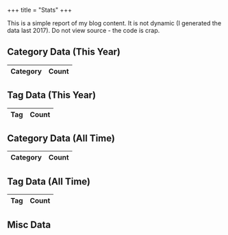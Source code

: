 +++
title = "Stats"
+++

This is a simple report of my blog content. It is not dynamic (I generated the 
data last 2017). Do not view source - the code is crap.

<div id="chart_div"></div>
<div id="chart_month"></div>

<h2>Category Data (This Year)</h2>
<table>
    <thead>
    <tr>
        <th>Category</th>
        <th>Count</th>
    </thead>
    <tbody id="categoryDataThisYear"></tbody>    
</table>

<h2>Tag Data (This Year)</h2>

<table>
    <thead>
    <tr>
        <th>Tag</th>
        <th>Count</th>
    </thead>
    <tbody id="tagDataThisYear"></tbody>    
</table>

<h2>Category Data (All Time)</h2>
<table>
    <thead>
    <tr>
        <th>Category</th>
        <th>Count</th>
    </thead>
    <tbody id="categoryData"></tbody>    
</table>

<h2>Tag Data (All Time)</h2>

<table>
    <thead>
    <tr>
        <th>Tag</th>
        <th>Count</th>
    </thead>
    <tbody id="tagData"></tbody>    
</table>

<h2>Misc Data</h2>

<table>
    <thead>
    <tbody id="miscData"></tbody>    
</table>

<script type="text/javascript" src="https://www.gstatic.com/charts/loader.js"></script>
<script type="text/javascript">

function monthAsString(x) {
    var labels = ["January", "February", "March", "April", "May", "June", "July", "August", "September", "October", "November", "December"];
    return labels[x];
}

// literally pasted
data = { years: 
   { '2003': 222,
     '2004': 186,
     '2005': 575,
     '2006': 739,
     '2007': 824,
     '2008': 605,
     '2009': 500,
     '2010': 396,
     '2011': 408,
     '2012': 343,
     '2013': 296,
     '2014': 272,
     '2015': 252,
     '2016': 148,
     '2017': 152 },
  months: [ 481, 475, 489, 466, 525, 484, 507, 538, 488, 490, 504, 471 ],
  posts: 5918,
  categories: 
   { misc: 1169,
     coldfusion: 3132,
     development: 802,
     books: 42,
     movies: 36,
     'video games': 77,
     adoption: 14,
     music: 12,
     flex: 189,
     uncategorized: 15,
     javascript: 647,
     jquery: 329,
     mobile: 494,
     html5: 274,
     design: 32,
     games: 5,
     'static sites': 10,
     television: 1,
     serverless: 82,
     developer: 1 },
  tags: 
   { 'front-end-interview-questions': 3,
     bluemix: 22,
     mobilefirst: 25,
     ionic: 89,
     cordova: 64,
     phonegap: 2,
     harpjs: 1,
     strongloop: 15,
     swift: 1,
     nodejs: 21,
     nativescript: 5,
     javascript: 33,
     windows: 7,
     html5: 2,
     loopback: 4,
     'advent of code': 10,
     openwhisk: 81,
     'visual studio code': 3,
     jekyll: 2,
     alexa: 8,
     hugo: 1,
     watson: 3,
     development: 1,
     vuejs: 14,
     pwa: 1,
     webpack: 1 },
  wordCount: 1991175,
  wordCountThisYear: 144837,
  categoriesThisYear: 
   { serverless: 81,
     mobile: 7,
     coldfusion: 3,
     javascript: 19,
     development: 37,
     misc: 4,
     'static sites': 6,
     developer: 1,
     html5: 1,
     books: 2,
     movies: 2,
     music: 1,
     'video games': 1 },
  tagsThisYear: 
   { openwhisk: 80,
     ionic: 6,
     loopback: 1,
     windows: 3,
     'visual studio code': 3,
     nodejs: 5,
     jekyll: 2,
     alexa: 8,
     cordova: 2,
     hugo: 1,
     html5: 1,
     watson: 3,
     javascript: 22,
     development: 1,
     vuejs: 14,
     pwa: 1,
     webpack: 1,
     'advent of code': 1 },
  avgWordCount: 336.4607975667455,
  avgWordCountThisYear: 952.875 }


    //rewrite data.years
    var newYears = [];
    Object.keys(data.years).forEach(function(year) {
        newYears.push([year,data.years[year]]);
    });

    //rewrite data.months
    var newMonths = [];
    Object.keys(data.months).forEach(function(month) {
        newMonths.push([monthAsString(month),data.months[month]]);
    });

    // Load the Visualization API and the corechart package.
    google.charts.load('current', {'packages':['corechart']});

    // Set a callback to run when the Google Visualization API is loaded.
    google.charts.setOnLoadCallback(drawChart);

    // Callback that creates and populates a data table,
    // instantiates the pie chart, passes in the data and
    // draws it.
    function drawChart() {

        // Create the data table.
        var data = new google.visualization.DataTable();
        data.addColumn('string', 'Year');
        data.addColumn('number', 'Posts');
        data.addRows(newYears);

        // Set chart options
        var options = {'title':'Posts Per Year',
                        'width':600,
                        'height':500};

        var chart = new google.visualization.BarChart(document.getElementById('chart_div'));
        chart.draw(data, options);

        // Month Chart

        // Create the data table.
        var data2 = new google.visualization.DataTable();
        data2.addColumn('string', 'Month');
        data2.addColumn('number', 'Posts');
        data2.addRows(newMonths);

        // Set chart options
        var options = {'title':'Posts Per Month',
                        'width':600,
                        'height':500};

        // Instantiate and draw our chart, passing in some options.
        var chart = new google.visualization.BarChart(document.getElementById('chart_month'));
        chart.draw(data2, options);

    }

    var formatter;
    if(window.Intl) {
        formatter = new Intl.NumberFormat();
    } else {
        formatter = {
            format:function(x) { return x; }
        };
    }

    //sort categories
    var sortedCats = Object.keys(data.categories).sort(function(a, b) {
        if(data.categories[a] < data.categories[b]) return 1;
        if(data.categories[a] > data.categories[b]) return -1;
        return 0;
    });

    var catDiv = document.querySelector('#categoryData');
    sortedCats.forEach(function(cat) {
        var html = '<tr><td>'+cat+'</td><td>'+formatter.format(data.categories[cat])+'</td></tr>';
        catDiv.innerHTML += html;
    });

    //sort tags
    var sortedTags = Object.keys(data.tags).sort(function(a, b) {
        if(data.tags[a] < data.tags[b]) return 1;
        if(data.tags[a] > data.tags[b]) return -1;
        return 0;
    });

    var tagDiv = document.querySelector('#tagData');
    sortedTags.forEach(function(tag) {
        var html = '<tr><td>'+tag+'</td><td>'+formatter.format(data.tags[tag])+'</td></tr>';
        tagDiv.innerHTML += html;
    });

    //new logic for This Year
    //sort categories
    sortedCats = Object.keys(data.categoriesThisYear).sort(function(a, b) {
        if(data.categoriesThisYear[a] < data.categoriesThisYear[b]) return 1;
        if(data.categoriesThisYear[a] > data.categoriesThisYear[b]) return -1;
        return 0;
    });

    catDiv = document.querySelector('#categoryDataThisYear');
    sortedCats.forEach(function(cat) {
        var html = '<tr><td>'+cat+'</td><td>'+formatter.format(data.categoriesThisYear[cat])+'</td></tr>';
        catDiv.innerHTML += html;
    });

    //sort tags
    sortedTags = Object.keys(data.tagsThisYear).sort(function(a, b) {
        if(data.tagsThisYear[a] < data.tagsThisYear[b]) return 1;
        if(data.tagsThisYear[a] > data.tagsThisYear[b]) return -1;
        return 0;
    });

    tagDiv = document.querySelector('#tagDataThisYear');
    sortedTags.forEach(function(tag) {
        var html = '<tr><td>'+tag+'</td><td>'+formatter.format(data.tagsThisYear[tag])+'</td></tr>';
        tagDiv.innerHTML += html;
    });
    

    var misc = `
    <tr><td>Total Posts:</td><td>${formatter.format(data.posts)}</td></tr>
    <tr><td>Total Words:</td><td>${formatter.format(data.wordCount)}</td></tr>
    <tr><td>Average Words Per Post:</td><td>${formatter.format(data.avgWordCount)}</td></tr>
    <tr><td>Total Words (This Year):</td><td>${formatter.format(data.wordCountThisYear)}</td></tr>
    <tr><td>Average Words Per Post (This Year):</td><td>${formatter.format(data.avgWordCountThisYear)}</td></tr>
    `;
    document.querySelector('#miscData').innerHTML = misc;
</script>
